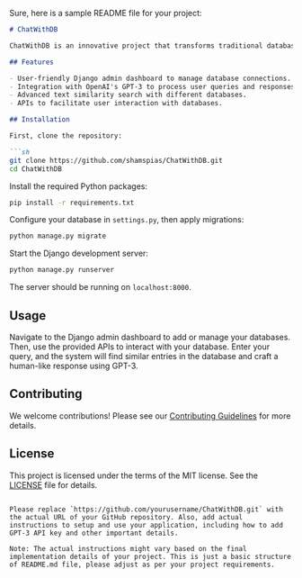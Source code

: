 Sure, here is a sample README file for your project:

```markdown
# ChatWithDB

ChatWithDB is an innovative project that transforms traditional databases into conversational partners using GPT-3 and Django. It accepts user input, finds similar database entries, and crafts human-like responses using OpenAI's GPT-3, creating a unique interaction experience with databases. The project supports multiple databases, including PostgreSQL and MySQL.

## Features

- User-friendly Django admin dashboard to manage database connections.
- Integration with OpenAI's GPT-3 to process user queries and responses.
- Advanced text similarity search with different databases.
- APIs to facilitate user interaction with databases.

## Installation

First, clone the repository:

```sh
git clone https://github.com/shamspias/ChatWithDB.git
cd ChatWithDB
```

Install the required Python packages:

```sh
pip install -r requirements.txt
```

Configure your database in `settings.py`, then apply migrations:

```sh
python manage.py migrate
```

Start the Django development server:

```sh
python manage.py runserver
```

The server should be running on `localhost:8000`.

## Usage

Navigate to the Django admin dashboard to add or manage your databases. Then, use the provided APIs to interact with your database. Enter your query, and the system will find similar entries in the database and craft a human-like response using GPT-3.

## Contributing

We welcome contributions! Please see our [Contributing Guidelines](CONTRIBUTING.md) for more details.

## License

This project is licensed under the terms of the MIT license. See the [LICENSE](LICENSE.md) file for details.
```

Please replace `https://github.com/yourusername/ChatWithDB.git` with the actual URL of your GitHub repository. Also, add actual instructions to setup and use your application, including how to add GPT-3 API key and other important details.

Note: The actual instructions might vary based on the final implementation details of your project. This is just a basic structure of README.md file, please adjust as per your project requirements.